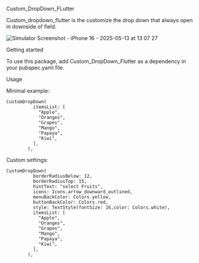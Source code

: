 Custom_DropDown_FLutter

Custom_dropdown_flutter is the customize the drop down that always open in downside of field.

![Simulator Screenshot - iPhone 16 - 2025-05-13 at 13 07 27](https://github.com/user-attachments/assets/d20ae19f-ec22-43af-a47b-67f8f4f12b7d)


Getting started

To use this package, add Custom_DropDown_Flutter as a dependency in your pubspec.yaml file.

Usage

Minimal example:

    CustomDropDown(
              itemsList: [
                "Apple",
                "Oranges",
                "Grapes",
                "Mango",
                "Papaya",
                "Kiwi",
              ],
            ),
Custom settings:

    CustomDropDown(
              borderRadiusBelow: 12,
              borderRadiusTop: 15,
              hintText: "select Fruits",
              icons: Icons.arrow_downward_outlined,
              menuBackColor: Colors.yellow,
              buttonBackColor: Colors.red,
              style: TextStyle(fontSize: 16,color: Colors.white),
              itemsList: [
                "Apple",
                "Oranges",
                "Grapes",
                "Mango",
                "Papaya",
                "Kiwi",
              ],
            ),
